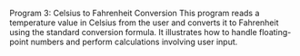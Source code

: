 Program 3: Celsius to Fahrenheit Conversion
This program reads a temperature value in Celsius from the user and converts it to Fahrenheit using the standard conversion formula. It illustrates how to handle floating-point numbers and perform calculations involving user input.


